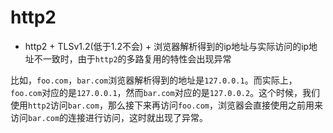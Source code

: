 # http2

* http2 + TLSv1.2(低于1.2不会) + 浏览器解析得到的ip地址与实际访问的ip地址不一致时，由于`http2`的多路复用的特性会出现异常

比如，`foo.com`，`bar.com`浏览器解析得到的地址是`127.0.0.1`。而实际上，`foo.com`对应的是`127.0.0.1`，然而`bar.com`对应的是`127.0.0.2`。这个时候，我们使用`http2`访问`bar.com`，那么接下来再访问`foo.com`，浏览器会直接使用之前用来访问`bar.com`的连接进行访问，这时就出现了异常。
